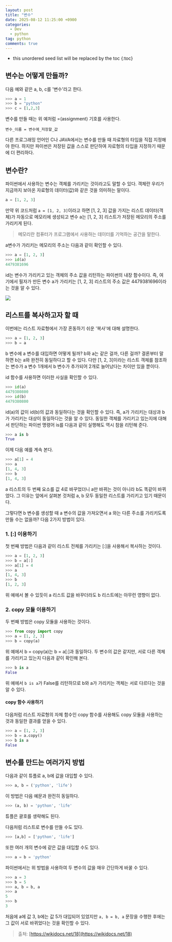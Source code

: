 ```yaml
---
layout: post
title: "변수"
date: 2025-08-12 11:25:00 +0900
categories: 
  - Dev
  - python
tag: python
comments: true
---
```


* this unordered seed list will be replaced by the toc
{:toc}


## 변수는 어떻게 만들까?

다음 예와 같은 a, b, c를 '변수'라고 한다.
```python
>>> a = 1
>>> b = "python"
>>> c = [1,2,3]
```

변수를 만들 때는 위 예처럼 =(assignment) 기호를 사용한다.

```text
변수_이름 = 변수에_저장할_값
```

다른 프로그래밍 언어인 C나 JAVA에서는 변수를 만들 때 자료형의 타입을 직접 지정해야 한다. 하지만 파이썬은 저장된 값을 스스로 판단하여 자료형의 타입을 지정하기 때문에 더 편리하다.

## 변수란?

파이썬에서 사용하는 변수는 객체를 가리키는 것이라고도 말할 수 있다. 객체란 우리가 지금까지 보아온 자료형의 데이터(값)와 같은 것을 의미하는 말이다.

```python
a = [1, 2, 3]
```

만약 위 코드처럼 `a = [1, 2, 3]`이라고 하면 [1, 2, 3] 값을 가지는 리스트 데이터(객체)가 자동으로 메모리에 생성되고 변수 a는 [1, 2, 3] 리스트가 저장된 메모리의 주소를 가리키게 된다.

> 메모리란 컴퓨터가 프로그램에서 사용하는 데이터를 기억하는 공간을 말한다.

a변수가 가리키는 메모리의 주소는 다음과 같이 확인할 수 있다.

```python
>>> a = [1, 2, 3]
>>> id(a)
4479381696
```

id는 변수가 가리키고 있는 객체의 주소 값을 리턴하는 파이썬의 내장 함수이다. 즉, 여기에서 필자가 만든 변수 a가 가리키는 [1, 2, 3] 리스트의 주소 값은 4479381696이라는 것을 알 수 있다.

![](https://i.imgur.com/cNzbcxy.png)


## 리스트를 복사하고자 할 때

이번에는 리스트 자료형에서 가장 혼동하기 쉬운 '복사'에 대해 설명한다.

```python
>>> a = [1, 2, 3]
>>> b = a
```

b 변수에 a 변수를 대입하면 어떻게 될까? b와 a는 같은 걸까, 다른 걸까? 결론부터 말하면 b는 a와 완전히 동일하다고 할 수 있다. 다만 [1, 2, 3]이라는 리스트 객체를 참조하는 변수가 a 변수 1개에서 b 변수가 추가되어 2개로 늘어났다는 차이만 있을 뿐이다.

id 함수를 사용하면 이러한 사실을 확인할 수 있다.

```python
>>> id(a)
4479380800
>>> id(b)
4479380800
```

id(a)의 값이 id(b)의 값과 동일하다는 것을 확인할 수 있다. 즉, a가 가리키는 대상과 b가 가리키는 대상이 동일하다는 것을 알 수 있다. 동일한 객체를 가리키고 있는지에 대해서 판단하는 파이썬 명령어 is를 다음과 같이 실행해도 역시 참을 리턴해 준다.

```python
>>> a is b
True
```

이제 다음 예를 계속 본다.

```python
>>> a[1] = 4
>>> a
[1, 4, 3]
>>> b
[1, 4, 3]
```

a 리스트의 두 번째 요소를 값 4로 바꾸었더니 a만 바뀌는 것이 아니라 b도 똑같이 바뀌었다. 그 이유는 앞에서 살펴본 것처럼 a, b 모두 동일한 리스트를 가리키고 있기 때문이다.

그렇다면 b 변수를 생성할 때 a 변수의 값을 가져오면서 a 와는 다른 주소를 가리키도록 만들 수는 없을까? 다음 2가지 방법이 있다.

### 1. [:] 이용하기

첫 번째 방법은 다음과 같이 리스트 전체를 가리키는 [:]을 사용해서 복사하는 것이다.

```python
>>> a = [1, 2, 3]
>>> b = a[:]
>>> a[1] = 4
>>> a
[1, 4, 3]
>>> b
[1, 2, 3]
```

위 예에서 볼 수 있듯이 a 리스트 값을 바꾸더라도 b 리스트에는 아무런 영향이 없다.

### 2. copy 모듈 이용하기

두 번째 방법은 copy 모듈을 사용하는 것이다. 

```python
>>> from copy import copy
>>> a = [1, 2, 3]
>>> b = copy(a)
```

위 예에서 b = copy(a)는 b = a[:]과 동일하다.
두 변수의 값은 같지만, 서로 다른 객체를 가리키고 있는지 다음과 같이 확인해 본다.

```python
>>> b is a
False
```

위 예에서 `b is a`가 False를 리턴하므로 b와 a가 가리키는 객체는 서로 다르다는 것을 알 수 있다.

#### copy 함수 사용하기

다음처럼 리스트 자료형의 자체 함수인 copy 함수를 사용해도 copy 모듈을 사용하는 것과 동일한 결과를 얻을 수 있다.
```python
>>> a = [1, 2, 3]
>>> b = a.copy()
>>> b is a
False
```


## 변수를 만드는 여러가지 방법

다음과 같이 튜플로 a, b에 값을 대입할 수 있다.

```python
>>> a, b = ('python', 'life')
```

이 방법은 다음 예문과 완전히 동일하다.

```python
>>> (a, b) = 'python', 'life'
```

튜플은 괄호를 생략해도 된다.

다음처럼 리스트로 변수를 만들 수도 있다.

```python
>>> [a,b] = ['python', 'life']
```

또한 여러 개의 변수에 같은 값을 대입할 수도 있다.

```python
>>> a = b = 'python'
```

파이썬에서는 위 방법을 사용하여 두 변수의 값을 매우 간단하게 바꿀 수 있다.

```python
>>> a = 3
>>> b = 5
>>> a, b = b, a
>>> a
5
>>> b
3
```

처음에 a에 값 3, b에는 값 5가 대입되어 있었지만 `a, b = b, a` 문장을 수행한 후에는 그 값이 서로 바뀌었다는 것을 확인할 수 있다.

> 출처: [https://wikidocs.net/18](https://wikidocs.net/18)